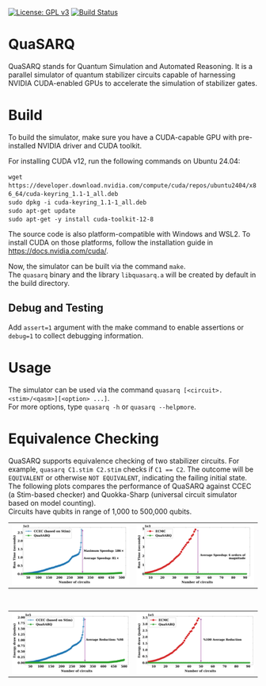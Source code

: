 [![License: GPL v3](https://img.shields.io/badge/License-GPLv3-blue.svg)](https://www.gnu.org/licenses/gpl-3.0)
[![Build Status](https://github.com/muhos/QuaSARQ/actions/workflows/test-build.yml/badge.svg)](https://github.com/muhos/QuaSARQ/actions/workflows/test-build.yml)
# QuaSARQ
QuaSARQ stands for Quantum Simulation and Automated Reasoning. 
It is a parallel simulator of quantum stabilizer circuits capable of harnessing NVIDIA CUDA-enabled GPUs to accelerate the simulation of stabilizer gates. 

# Build
To build the simulator, make sure you have a CUDA-capable GPU with pre-installed NVIDIA driver and CUDA toolkit.

For installing CUDA v12, run the following commands on Ubuntu 24.04:<br>

`wget https://developer.download.nvidia.com/compute/cuda/repos/ubuntu2404/x86_64/cuda-keyring_1.1-1_all.deb`<br>
`sudo dpkg -i cuda-keyring_1.1-1_all.deb`<br>
`sudo apt-get update`<br>
`sudo apt-get -y install cuda-toolkit-12-8`<br>

The source code is also platform-compatible with Windows and WSL2. To install CUDA on those platforms, follow the
installation guide in https://docs.nvidia.com/cuda/.

Now, the simulator can be built via the command `make`.<br>
The `quasarq` binary and the library `libquasarq.a` will be created by default in the build directory.<br>

## Debug and Testing
Add `assert=1` argument with the make command to enable assertions or `debug=1` to collect debugging information.<br>

# Usage
The simulator can be used via the command `quasarq [<circuit>.<stim>/<qasm>][<option> ...]`.<br>
For more options, type `quasarq -h` or `quasarq --helpmore`.

# Equivalence Checking
QuaSARQ supports equivalence checking of two stabilizer circuits. For example, `quasarq C1.stim C2.stim` checks if `C1 == C2`. 
The outcome will be `EQUIVALENT` or otherwise `NOT EQUIVALENT`, indicating the failing initial state.<br>
The following plots compares the performance of QuaSARQ against CCEC (a Stim-based checker) and Quokka-Sharp (universal circuit simulator based on model counting).<br>
Circuits have qubits in range of 1,000 to 500,000 qubits.<br>

<table>
  <tr>
    <td><img src="graphs/time_vs_ccec.png" alt="Runtime for QuaSARQ vs CCEC" width="300"></td>
    <td><img src="graphs/time_vs_quokka.png" alt="Runtime for QuaSARQ vs Quokka-Sharp" width="300"></td>
  </tr>
</table>
<br>
<table>
  <tr>
    <td><img src="graphs/energy_vs_ccec.png" alt="Energy for QuaSARQ vs CCEC" width="300"></td>
    <td><img src="graphs/energy_vs_quokka.png" alt="Energy for QuaSARQ vs Quokka-Sharp" width="300"></td>
  </tr>
</table>
